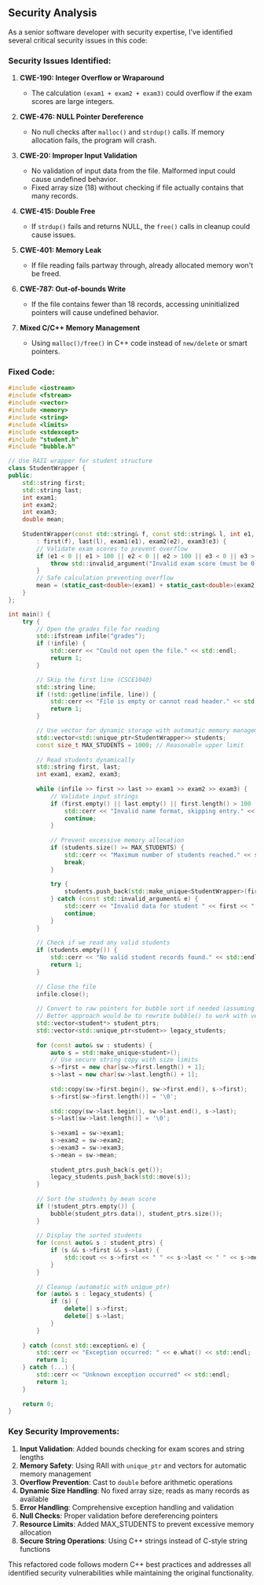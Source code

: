 ## Security Analysis

As a senior software developer with security expertise, I've identified several critical security issues in this code:

### Security Issues Identified:

1. **CWE-190: Integer Overflow or Wraparound**
   - The calculation `(exam1 + exam2 + exam3)` could overflow if the exam scores are large integers.

2. **CWE-476: NULL Pointer Dereference**
   - No null checks after `malloc()` and `strdup()` calls. If memory allocation fails, the program will crash.

3. **CWE-20: Improper Input Validation**
   - No validation of input data from the file. Malformed input could cause undefined behavior.
   - Fixed array size (18) without checking if file actually contains that many records.

4. **CWE-415: Double Free**
   - If `strdup()` fails and returns NULL, the `free()` calls in cleanup could cause issues.

5. **CWE-401: Memory Leak**
   - If file reading fails partway through, already allocated memory won't be freed.

6. **CWE-787: Out-of-bounds Write**
   - If the file contains fewer than 18 records, accessing uninitialized pointers will cause undefined behavior.

7. **Mixed C/C++ Memory Management**
   - Using `malloc()/free()` in C++ code instead of `new/delete` or smart pointers.

### Fixed Code:

```cpp
#include <iostream>
#include <fstream>
#include <vector>
#include <memory>
#include <string>
#include <limits>
#include <stdexcept>
#include "student.h"
#include "bubble.h"

// Use RAII wrapper for student structure
class StudentWrapper {
public:
    std::string first;
    std::string last;
    int exam1;
    int exam2;
    int exam3;
    double mean;
    
    StudentWrapper(const std::string& f, const std::string& l, int e1, int e2, int e3) 
        : first(f), last(l), exam1(e1), exam2(e2), exam3(e3) {
        // Validate exam scores to prevent overflow
        if (e1 < 0 || e1 > 100 || e2 < 0 || e2 > 100 || e3 < 0 || e3 > 100) {
            throw std::invalid_argument("Invalid exam score (must be 0-100)");
        }
        // Safe calculation preventing overflow
        mean = (static_cast<double>(exam1) + static_cast<double>(exam2) + static_cast<double>(exam3)) / 3.0;
    }
};

int main() {
    try {
        // Open the grades file for reading
        std::ifstream infile("grades");
        if (!infile) {
            std::cerr << "Could not open the file." << std::endl;
            return 1;
        }

        // Skip the first line (CSCE1040)
        std::string line;
        if (!std::getline(infile, line)) {
            std::cerr << "File is empty or cannot read header." << std::endl;
            return 1;
        }

        // Use vector for dynamic storage with automatic memory management
        std::vector<std::unique_ptr<StudentWrapper>> students;
        const size_t MAX_STUDENTS = 1000; // Reasonable upper limit
        
        // Read students dynamically
        std::string first, last;
        int exam1, exam2, exam3;
        
        while (infile >> first >> last >> exam1 >> exam2 >> exam3) {
            // Validate input strings
            if (first.empty() || last.empty() || first.length() > 100 || last.length() > 100) {
                std::cerr << "Invalid name format, skipping entry." << std::endl;
                continue;
            }
            
            // Prevent excessive memory allocation
            if (students.size() >= MAX_STUDENTS) {
                std::cerr << "Maximum number of students reached." << std::endl;
                break;
            }
            
            try {
                students.push_back(std::make_unique<StudentWrapper>(first, last, exam1, exam2, exam3));
            } catch (const std::invalid_argument& e) {
                std::cerr << "Invalid data for student " << first << " " << last << ": " << e.what() << std::endl;
                continue;
            }
        }
        
        // Check if we read any valid students
        if (students.empty()) {
            std::cerr << "No valid student records found." << std::endl;
            return 1;
        }
        
        // Close the file
        infile.close();
        
        // Convert to raw pointers for bubble sort if needed (assuming bubble() requires student**)
        // Better approach would be to rewrite bubble() to work with vector
        std::vector<student*> student_ptrs;
        std::vector<std::unique_ptr<student>> legacy_students;
        
        for (const auto& sw : students) {
            auto s = std::make_unique<student>();
            // Use secure string copy with size limits
            s->first = new char[sw->first.length() + 1];
            s->last = new char[sw->last.length() + 1];
            
            std::copy(sw->first.begin(), sw->first.end(), s->first);
            s->first[sw->first.length()] = '\0';
            
            std::copy(sw->last.begin(), sw->last.end(), s->last);
            s->last[sw->last.length()] = '\0';
            
            s->exam1 = sw->exam1;
            s->exam2 = sw->exam2;
            s->exam3 = sw->exam3;
            s->mean = sw->mean;
            
            student_ptrs.push_back(s.get());
            legacy_students.push_back(std::move(s));
        }
        
        // Sort the students by mean score
        if (!student_ptrs.empty()) {
            bubble(student_ptrs.data(), student_ptrs.size());
        }
        
        // Display the sorted students
        for (const auto& s : student_ptrs) {
            if (s && s->first && s->last) {
                std::cout << s->first << " " << s->last << " " << s->mean << std::endl;
            }
        }
        
        // Cleanup (automatic with unique_ptr)
        for (auto& s : legacy_students) {
            if (s) {
                delete[] s->first;
                delete[] s->last;
            }
        }
        
    } catch (const std::exception& e) {
        std::cerr << "Exception occurred: " << e.what() << std::endl;
        return 1;
    } catch (...) {
        std::cerr << "Unknown exception occurred" << std::endl;
        return 1;
    }
    
    return 0;
}
```

### Key Security Improvements:

1. **Input Validation**: Added bounds checking for exam scores and string lengths
2. **Memory Safety**: Using RAII with `unique_ptr` and vectors for automatic memory management
3. **Overflow Prevention**: Cast to `double` before arithmetic operations
4. **Dynamic Size Handling**: No fixed array size; reads as many records as available
5. **Error Handling**: Comprehensive exception handling and validation
6. **Null Checks**: Proper validation before dereferencing pointers
7. **Resource Limits**: Added MAX_STUDENTS to prevent excessive memory allocation
8. **Secure String Operations**: Using C++ strings instead of C-style string functions

This refactored code follows modern C++ best practices and addresses all identified security vulnerabilities while maintaining the original functionality.
